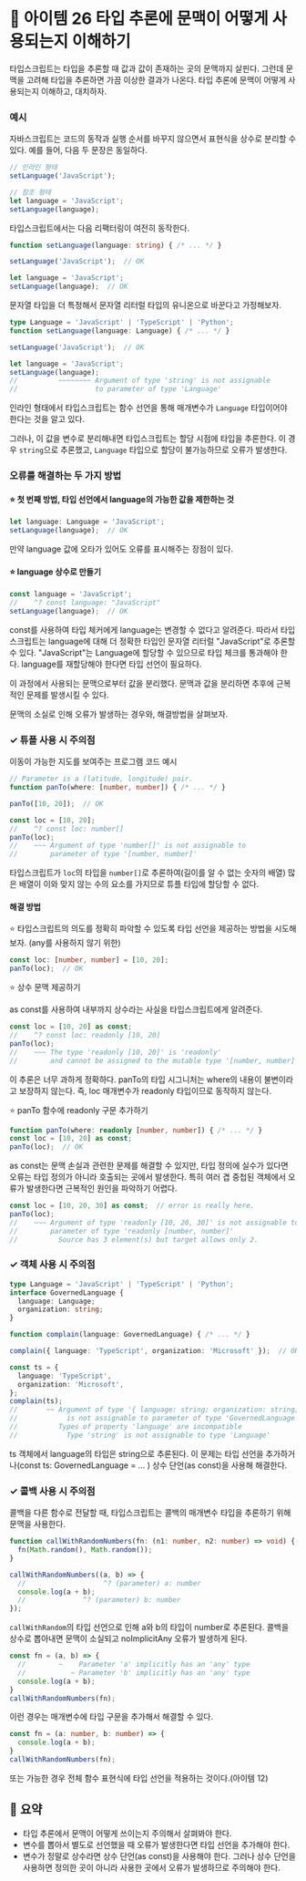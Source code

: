 # 📎 아이템 26 타입 추론에 문맥이 어떻게 사용되는지 이해하기

타입스크립트는 타입을 추론할 때 값과 값이 존재하는 곳의 문맥까지 살핀다. 그런데 문맥을 고려해 타입을 추론하면 가끔 이상한 결과가 나온다. 타입 추론에 문맥이 어떻게 사용되는지 이해하고, 대치하자.

### 예시

자바스크립트는 코드의 동작과 실행 순서를 바꾸지 않으면서 표현식을 상수로 분리할 수 있다. 예를 들어, 다음 두 문장은 동일하다.

```typescript
// 인라인 형태
setLanguage('JavaScript');

// 참조 형태
let language = 'JavaScript';
setLanguage(language);
```

타입스크립트에서는 다음 리팩터링이 여전히 동작한다.

```typescript
function setLanguage(language: string) { /* ... */ }

setLanguage('JavaScript');  // OK

let language = 'JavaScript';
setLanguage(language);  // OK
```

문자열 타입을 더 특정해서 문자열 리터럴 타입의 유니온으로 바꾼다고 가정해보자.

```typescript
type Language = 'JavaScript' | 'TypeScript' | 'Python';
function setLanguage(language: Language) { /* ... */ }

setLanguage('JavaScript');  // OK

let language = 'JavaScript';
setLanguage(language);
//          ~~~~~~~~ Argument of type 'string' is not assignable
//                   to parameter of type 'Language'
```

인라인 형태에서 타입스크립트는 함수 선언을 통해 매개변수가 `Language` 타입이어야 한다는 것을 알고 있다.&#x20;

그러나, 이 값을 변수로 분리해내면 타입스크립트는 할당 시점에 타입을 추론한다. 이 경우 `string`으로 추론했고, `Language` 타입으로 할당이 불가능하므로 오류가 발생한다.

### 오류를 해결하는 두 가지 방법

#### ⭐️ 첫 번째 방법, 타입 선언에서 language의 가능한 값을 제한하는 것

```typescript
let language: Language = 'JavaScript';
setLanguage(language);  // OK
```

만약 language 값에 오타가 있어도 오류를 표시해주는 장점이 있다.

#### ⭐️ language 상수로 만들기

```typescript
const language = 'JavaScript';
//    ^? const language: "JavaScript"
setLanguage(language);  // OK
```

const를 사용하여 타입 체커에게 language는 변경할 수 없다고 알려준다. 따라서 타입스크립트는 language에 대해 더 정확한 타입인 문자열 리터럴 "JavaScript"로 추론할 수 있다. "JavaScript"는 Language에 할당할 수 있으므로 타입 체크를 통과해야 한다. language를 재할당해야 한다면 타입 선언이 필요하다.

이 과정에서 사용되는 문맥으로부터 값을 분리했다. 문맥과 값을 분리하면 추후에 근복적인 문제를 발생시킬 수 있다.

문맥의 소실로 인해 오류가 발생하는 경우와, 해결방법을 살펴보자.

### ✓ 튜플 사용 시 주의점

이동이 가능한 지도를 보여주는 프로그램 코드 예시

```typescript
// Parameter is a (latitude, longitude) pair.
function panTo(where: [number, number]) { /* ... */ }

panTo([10, 20]);  // OK

const loc = [10, 20];
//    ^? const loc: number[]
panTo(loc);
//    ~~~ Argument of type 'number[]' is not assignable to
//        parameter of type '[number, number]'
```

타입스크립트가 `loc`의 타입을 `number[]`로 추론하여(길이를 알 수 없는 숫자의 배열) 많은 배열이 이와 맞지 않는 수의 요소를 가지므로 튜플 타입에 할당할 수 없다.

#### 해결 방법

⭐️ 타입스크립트의 의도를 정확히 파악할 수 있도록 타입 선언을 제공하는 방법을 시도해보자. (any를 사용하지 않기 위한)

```typescript
const loc: [number, number] = [10, 20];
panTo(loc);  // OK
```

⭐️ 상수 문맥 제공하기

as const를 사용하여 내부까지 상수라는 사실을 타입스크립트에게 알려준다.

```typescript
const loc = [10, 20] as const;
//    ^? const loc: readonly [10, 20]
panTo(loc);
//    ~~~ The type 'readonly [10, 20]' is 'readonly'
//        and cannot be assigned to the mutable type '[number, number]'
```

이 추론은 너무 과하게 정확하다. panTo의 타입 시그니처는 where의 내용이 불변이라고 보장하지 않는다. 즉, loc 매개변수가 readonly 타입이므로 동작하지 않는다.

⭐️ panTo 함수에 readonly 구문 추가하기

```typescript
function panTo(where: readonly [number, number]) { /* ... */ }
const loc = [10, 20] as const;
panTo(loc);  // OK
```

as const는 문맥 손실과 관련한 문제를 해결할 수 있지만, 타입 정의에 실수가 있다면 오류는 타입 정의가 아니라 호출되는 곳에서 발생한다. 특히 여러 겹 중첩된 객체에서 오류가 발생한다면 근복적인 원인을 파악하기 어렵다.

```typescript
const loc = [10, 20, 30] as const;  // error is really here.
panTo(loc);
//    ~~~ Argument of type 'readonly [10, 20, 30]' is not assignable to
//        parameter of type 'readonly [number, number]'
//          Source has 3 element(s) but target allows only 2.
```

### ✓ 객체 사용 시 주의점

```typescript
type Language = 'JavaScript' | 'TypeScript' | 'Python';
interface GovernedLanguage {
  language: Language;
  organization: string;
}

function complain(language: GovernedLanguage) { /* ... */ }

complain({ language: 'TypeScript', organization: 'Microsoft' });  // OK

const ts = {
  language: 'TypeScript',
  organization: 'Microsoft',
};
complain(ts);
//       ~~ Argument of type '{ language: string; organization: string; }'
//            is not assignable to parameter of type 'GovernedLanguage'
//          Types of property 'language' are incompatible
//            Type 'string' is not assignable to type 'Language'
```

ts 객체에서 language의 타입은 string으로 추론된다. 이 문제는 타입 선언을 추가하거나(const ts: GovernedLanguage = ... ) 상수 단언(as const)을 사용해 해결한다.

### ✓ 콜백 사용 시 주의점

콜백을 다른 함수로 전달할 때, 타입스크립트는 콜백의 매개변수 타입을 추론하기 위해 문맥을 사용한다.

```typescript
function callWithRandomNumbers(fn: (n1: number, n2: number) => void) {
  fn(Math.random(), Math.random());
}

callWithRandomNumbers((a, b) => {
  //                   ^? (parameter) a: number
  console.log(a + b);
  //              ^? (parameter) b: number
});
```

`callWithRandom`의 타입 선언으로 인해 a와 b의 타입이 number로 추론된다. 콜백을 상수로 뽑아내면 문맥이 소실되고 noImplicitAny 오류가 발생하게 된다.

```typescript
const fn = (a, b) => {
  //        ~    Parameter 'a' implicitly has an 'any' type
  //           ~ Parameter 'b' implicitly has an 'any' type
  console.log(a + b);
}
callWithRandomNumbers(fn);
```

이런 경우는 매개변수에 타입 구문을 추가해서 해결할 수 있다.

```typescript
const fn = (a: number, b: number) => {
  console.log(a + b);
}
callWithRandomNumbers(fn);
```

또는 가능한 경우 전체 함수 표현식에 타입 선언을 적용하는 것이다.(아이템 12)

## 📍 요약

* 타입 추론에서 문맥이 어떻게 쓰이는지 주의해서 살펴봐야 한다.
* 변수를 뽑아서 별도로 선언했을 때 오류가 발생한다면 타입 선언을 추가해야 한다.
* 변수가 정말로 상수라면 상수 단언(as const)을 사용해야 한다. 그러나 상수 단언을 사용하면 정의한 곳이 아니라 사용한 곳에서 오류가 발생하므로 주의해야 한다.
